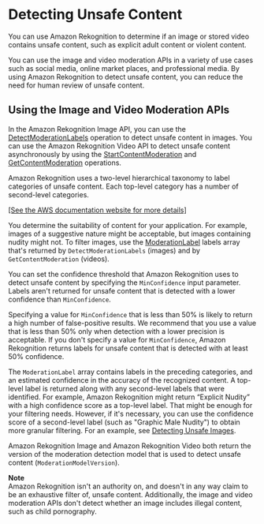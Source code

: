 # Detecting Unsafe Content<a name="moderation"></a>

You can use Amazon Rekognition to determine if an image or stored video contains unsafe content, such as explicit adult content or violent content\.

You can use the image and video moderation APIs in a variety of use cases such as social media, online market places, and professional media\. By using Amazon Rekognition to detect unsafe content, you can reduce the need for human review of unsafe content\.

## Using the Image and Video Moderation APIs<a name="moderation-api"></a>

In the Amazon Rekognition Image API, you can use the [DetectModerationLabels](API_DetectModerationLabels.md) operation to detect unsafe content in images\. You can use the Amazon Rekognition Video API to detect unsafe content asynchronously by using the [StartContentModeration](API_StartContentModeration.md) and [GetContentModeration](API_GetContentModeration.md) operations\.

Amazon Rekognition uses a two\-level hierarchical taxonomy to label categories of unsafe content\. Each top\-level category has a number of second\-level categories\. 

[\[See the AWS documentation website for more details\]](http://docs.aws.amazon.com/rekognition/latest/dg/moderation.html)

You determine the suitability of content for your application\. For example, images of a suggestive nature might be acceptable, but images containing nudity might not\. To filter images, use the [ModerationLabel](API_ModerationLabel.md) labels array that's returned by `DetectModerationLabels` \(images\) and by `GetContentModeration` \(videos\)\.

You can set the confidence threshold that Amazon Rekognition uses to detect unsafe content by specifying the `MinConfidence` input parameter\. Labels aren't returned for unsafe content that is detected with a lower confidence than `MinConfidence`\.

Specifying a value for `MinConfidence` that is less than 50% is likely to return a high number of false\-positive results\. We recommend that you use a value that is less than 50% only when detection with a lower precision is acceptable\. If you don't specify a value for `MinConfidence`, Amazon Rekognition returns labels for unsafe content that is detected with at least 50% confidence\. 

The `ModerationLabel` array contains labels in the preceding categories, and an estimated confidence in the accuracy of the recognized content\. A top\-level label is returned along with any second\-level labels that were identified\. For example, Amazon Rekognition might return “Explicit Nudity” with a high confidence score as a top\-level label\. That might be enough for your filtering needs\. However, if it's necessary, you can use the confidence score of a second\-level label \(such as "Graphic Male Nudity"\) to obtain more granular filtering\. For an example, see [Detecting Unsafe Images](procedure-moderate-images.md)\.

Amazon Rekognition Image and Amazon Rekognition Video both return the version of the moderation detection model that is used to detect unsafe content \(`ModerationModelVersion`\)\. 

**Note**  
Amazon Rekognition isn't an authority on, and doesn't in any way claim to be an exhaustive filter of, unsafe content\. Additionally, the image and video moderation APIs don't detect whether an image includes illegal content, such as child pornography\.